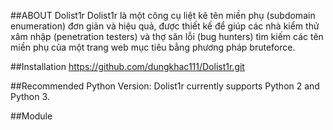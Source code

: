 ##ABOUT Dolist1r
Dolist1r là một công cụ liệt kê tên miền phụ (subdomain enumeration) đơn giản và hiệu quả, 
được thiết kế để giúp các nhà kiểm thử xâm nhập (penetration testers) và thợ săn lỗi (bug hunters) 
tìm kiếm các tên miền phụ của một trang web mục tiêu bằng phương pháp bruteforce.

##Installation
https://github.com/dungkhac111/Dolist1r.git

##Recommended Python Version:
Dolist1r currently supports Python 2 and Python 3.

##Module

